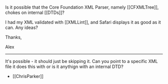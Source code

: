 Is it possible that the Core Foundation XML Parser, namely [[CFXMLTree]], chokes on internal [[DTDs]]?

I had my XML validated with [[XMLLint]], and Safari displays it as good as it can. Any ideas?

Thanks,

Alex

----

It's possible - it should just be skipping it. Can you point to a specific XML file it does this with or is it anythign with an internal DTD?

- [[ChrisParker]]